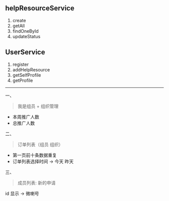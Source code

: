
## helpResourceService

1. create
2. getAll
3. findOneById
4. updateStatus

## UserService

1. register
2. addHelpResource
3. getSelfProfile
4. getProfile

---

一、

> 我是组员 +  组织管理

+ 本周推广人数
+ 总推广人数

二、

> 订单列表（组员 组织）

- 第一页前十条数据重复
- 订单列表选择时间 -> 今天 昨天

三、

> 成员列表: 新的申请

id 显示 -> 微喇号
